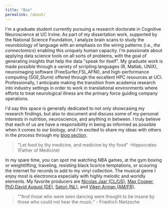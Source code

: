 ```yaml
---
title: "Bio"
permalink: /about/
---
```


I'm a graduate student currently pursuing a research doctorate in Cognitive Neuroscience at UC Irvine. As part of my dissertation work, supported by the National Science Foundation, I analyze brain scans to study the neurobiology of language with an emphasis on the wiring patterns (i.e., *the connectomics*) enabling this uniquely human capacity. I'm passionate about applying data science tools on all sorts of problems, with the goal of generating insights that help the data "speak for itself". My graduate work is made possible through a variety of scripting languages (R, Matlab, UNIX), neuroimaging software (FreeSurfer,FSL,AFNI), and high-performance computing (SGE,Slurm) offered through the excellent HPC resources at UCI. Professionally, I anticipate making the transition from academia research into industry settings in order to work in translational environments where efforts to treat neurological illness are the primary force guiding company operations.

I'd say this space is generally dedicated to not only showcasing my research findings, but also to document and discuss some of my personal interests in nutrition, neuroscience, and anything in between. I truly believe that each of us are have a responsibility in being as informed as possible when it comes to our biology, and i'm excited to share my ideas with others in the process through my [blog section](/blog/).

>"Let food by thy medicine, and medicine by thy food" -Hippocrates (Father of Medicine)

In my spare time, you can spot me watching NBA games, at the gym boxing or weightlifting, traveling, resisting black licorice temptations, or scouring the internet for records to add to my vinyl collection. The musical genre I enjoy most is electronica especially with highly melodic and worldly elements. My favorite producers are [Nicolas Jaar (CL/US)](https://youtu.be/PAAUqBghiVo), [Max Cooper, PhD](https://www.youtube.com/watch?v=VFjIk_CnRUM),[David August (DE)](https://youtu.be/cwL_CIhS9Qs), [Satori (NL)](https://www.youtube.com/watch?v=72owSWU1xIM), and [Viken Arman (AM/FR)](https://youtu.be/j_npZfZmRiM).

>"“And those who were seen dancing were thought to be insane by those who could not hear the music.” - Friedrich Nietzsche
